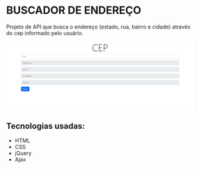 <h1> BUSCADOR DE ENDEREÇO </h1>

<p>
    Projeto de API que busca o endereço (estado, rua, bairro e cidade) através do cep informado pelo usuário. 

</p>

![img](img.jpg)

<h2>Tecnologias usadas:</h2>

* HTML
* CSS
* jQuery
* Ajax


